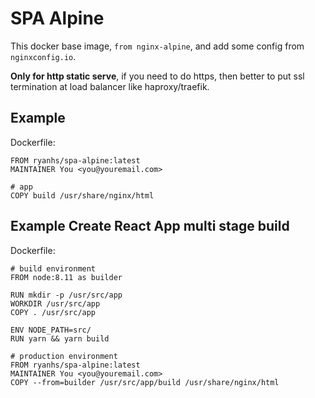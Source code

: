 # SPA Alpine

This docker base image, `from nginx-alpine`, and add some config from `nginxconfig.io`.

**Only for http static serve**, if you need to do https, then better to put ssl termination at load balancer like haproxy/traefik.


## Example

Dockerfile:

```
FROM ryanhs/spa-alpine:latest
MAINTAINER You <you@youremail.com>

# app
COPY build /usr/share/nginx/html
```

## Example Create React App multi stage build

Dockerfile:

```
# build environment
FROM node:8.11 as builder

RUN mkdir -p /usr/src/app
WORKDIR /usr/src/app
COPY . /usr/src/app

ENV NODE_PATH=src/
RUN yarn && yarn build

# production environment
FROM ryanhs/spa-alpine:latest
MAINTAINER You <you@youremail.com>
COPY --from=builder /usr/src/app/build /usr/share/nginx/html
```

